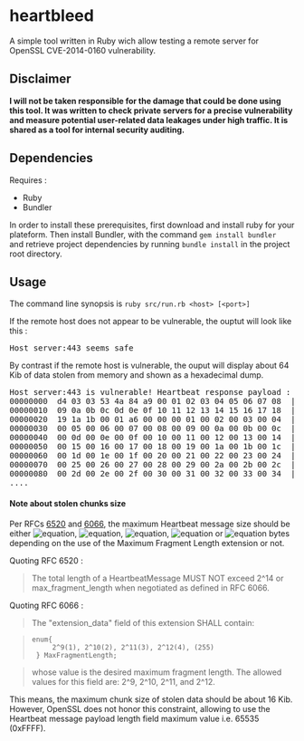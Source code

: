 heartbleed
==========

A simple tool written in Ruby wich allow testing a remote server for OpenSSL CVE-2014-0160 vulnerability.

## Disclaimer

**I will not be taken responsible for the damage that could be done using this tool. It was written to check private servers for a precise vulnerability and measure potential user-related data leakages under high traffic. It is shared as a tool for internal security auditing.**

## Dependencies

Requires :

- Ruby
- Bundler

In order to install these prerequisites, first download and install ruby for your plateform.
Then install Bundler, with the command ```gem install bundler ``` and retrieve project dependencies by running ```bundle install``` in the project root directory.


## Usage

The command line synopsis is ```ruby src/run.rb <host> [<port>]```

If the remote host does not appear to be vulnerable, the ouptut will look like this :

<pre>
Host server:443 seems safe
</pre>

By contrast if the remote host is vulnerable, the ouput will display about 64 Kib of data stolen from memory and shown as a hexadecimal dump.

<pre>
Host server:443 is vulnerable! Heartbeat response payload :
00000000  d4 03 03 53 4a 84 a9 00 01 02 03 04 05 06 07 08  |...SJ...........|
00000010  09 0a 0b 0c 0d 0e 0f 10 11 12 13 14 15 16 17 18  |................|
00000020  19 1a 1b 00 01 a6 00 00 00 01 00 02 00 03 00 04  |................|
00000030  00 05 00 06 00 07 00 08 00 09 00 0a 00 0b 00 0c  |................|
00000040  00 0d 00 0e 00 0f 00 10 00 11 00 12 00 13 00 14  |................|
00000050  00 15 00 16 00 17 00 18 00 19 00 1a 00 1b 00 1c  |................|
00000060  00 1d 00 1e 00 1f 00 20 00 21 00 22 00 23 00 24  |....... .!.".#.$|
00000070  00 25 00 26 00 27 00 28 00 29 00 2a 00 2b 00 2c  |.%.&.'.(.).*.+.,|
00000080  00 2d 00 2e 00 2f 00 30 00 31 00 32 00 33 00 34  |.-.../.0.1.2.3.4|
....
</pre>

#### Note about stolen chunks size

Per RFCs [6520](https://tools.ietf.org/html/rfc6520#section-4) and [6066](https://tools.ietf.org/html/rfc6066#section-4), the maximum Heartbeat message size should be either ![equation](http://latex.codecogs.com/gif.latex?2^{9}), ![equation](http://latex.codecogs.com/gif.latex?2^{10}), ![equation](http://latex.codecogs.com/gif.latex?2^{11}), ![equation](http://latex.codecogs.com/gif.latex?2^{12}) or ![equation](http://latex.codecogs.com/gif.latex?2^{14}) bytes depending on the use of the Maximum Fragment Length extension or not.

Quoting RFC 6520 :
>The total length of a HeartbeatMessage MUST NOT exceed 2^14 or max_fragment_length when negotiated as defined in RFC 6066.

Quoting RFC 6066 :
>The "extension_data" field of this extension SHALL contain:

>     enum{
>          2^9(1), 2^10(2), 2^11(3), 2^12(4), (255)
>      } MaxFragmentLength;

>   whose value is the desired maximum fragment length.  The allowed
>   values for this field are: 2^9, 2^10, 2^11, and 2^12.


This means, the maximum chunk size of stolen data should be about 16 Kib. However, OpenSSL does not honor this constraint, allowing to use the Heartbeat message payload length field maximum value i.e. 65535 (0xFFFF).
